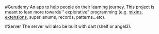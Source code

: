#Gurudemy
An app to help people on their learning journey. This project is meant to lean more towards "
explorative" programming (e.g. [mixins](lib/src/utils/mixins), [extensions](lib/src/utils/extensions), super_enums, records, patterns...etc).

#Server
The server will also be built with dart (shelf or angel3).